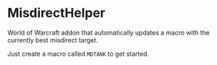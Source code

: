 # MisdirectHelper
World of Warcraft addon that automatically updates a macro with the currently best misdirect target.

Just create a macro called `MDTANK` to get started.
